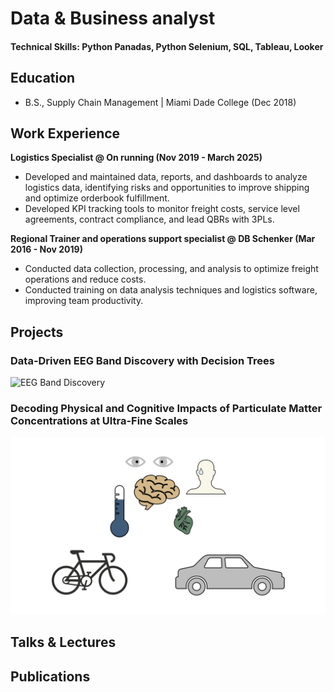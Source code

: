 # Data & Business analyst

#### Technical Skills: Python Panadas, Python Selenium, SQL, Tableau, Looker

## Education        		
- B.S., Supply Chain Management | Miami Dade College (Dec 2018)

## Work Experience
**Logistics Specialist @ On running (Nov 2019 - March 2025)**
- Developed and maintained data, reports, and dashboards to analyze logistics data, identifying risks and opportunities to improve shipping and optimize orderbook fulfillment.
- Developed KPI tracking tools to monitor freight costs, service level agreements, contract compliance, and lead QBRs with 3PLs.


**Regional Trainer and operations support specialist @ DB Schenker (Mar 2016 - Nov 2019)**
- Conducted data collection, processing, and analysis  to optimize freight operations and reduce costs.
- Conducted training on data analysis techniques and logistics software, improving team productivity.


## Projects
### Data-Driven EEG Band Discovery with Decision Trees


![EEG Band Discovery](/assets/img/eeg_band_discovery.jpeg)

### Decoding Physical and Cognitive Impacts of Particulate Matter Concentrations at Ultra-Fine Scales


![Bike Study](/assets/img/bike_study.jpeg)

## Talks & Lectures


## Publications
